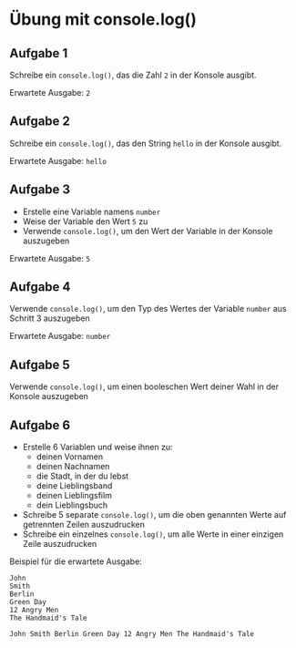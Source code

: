 # Übung mit console.log()

## Aufgabe 1

Schreibe ein `console.log()`, das die Zahl `2` in der Konsole ausgibt.

Erwartete Ausgabe: `2`

## Aufgabe 2

Schreibe ein `console.log()`, das den String `hello` in der Konsole ausgibt.

Erwartete Ausgabe: `hello`

## Aufgabe 3

- Erstelle eine Variable namens `number`
- Weise der Variable den Wert `5` zu
- Verwende `console.log()`, um den Wert der Variable in der Konsole auszugeben

Erwartete Ausgabe: `5`

## Aufgabe 4

Verwende `console.log()`, um den Typ des Wertes der Variable `number` aus Schritt 3 auszugeben

Erwartete Ausgabe: `number`

## Aufgabe 5

Verwende `console.log()`, um einen booleschen Wert deiner Wahl in der Konsole auszugeben

## Aufgabe 6

- Erstelle 6 Variablen und weise ihnen zu:
    - deinen Vornamen
    - deinen Nachnamen
    - die Stadt, in der du lebst
    - deine Lieblingsband
    - deinen Lieblingsfilm
    - dein Lieblingsbuch
- Schreibe 5 separate `console.log()`, um die oben genannten Werte auf getrennten Zeilen auszudrucken
- Schreibe ein einzelnes `console.log()`, um alle Werte in einer einzigen Zeile auszudrucken

Beispiel für die erwartete Ausgabe:

```plaintext
John
Smith
Berlin
Green Day
12 Angry Men
The Handmaid's Tale

John Smith Berlin Green Day 12 Angry Men The Handmaid's Tale
```